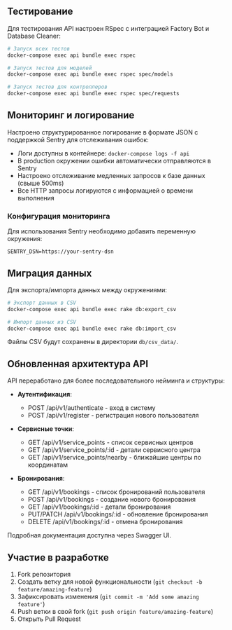 ## Тестирование

Для тестирования API настроен RSpec с интеграцией Factory Bot и Database Cleaner:

```bash
# Запуск всех тестов
docker-compose exec api bundle exec rspec

# Запуск тестов для моделей
docker-compose exec api bundle exec rspec spec/models

# Запуск тестов для контроллеров
docker-compose exec api bundle exec rspec spec/requests
```

## Мониторинг и логирование

Настроено структурированное логирование в формате JSON с поддержкой Sentry для отслеживания ошибок:

- Логи доступны в контейнере: `docker-compose logs -f api`
- В production окружении ошибки автоматически отправляются в Sentry
- Настроено отслеживание медленных запросов к базе данных (свыше 500ms)
- Все HTTP запросы логируются с информацией о времени выполнения

### Конфигурация мониторинга

Для использования Sentry необходимо добавить переменную окружения:

```
SENTRY_DSN=https://your-sentry-dsn
```

## Миграция данных

Для экспорта/импорта данных между окружениями:

```bash
# Экспорт данных в CSV
docker-compose exec api bundle exec rake db:export_csv

# Импорт данных из CSV
docker-compose exec api bundle exec rake db:import_csv
```

Файлы CSV будут сохранены в директории `db/csv_data/`.

## Обновленная архитектура API

API переработано для более последовательного нейминга и структуры:

- **Аутентификация**:
  - POST /api/v1/authenticate - вход в систему
  - POST /api/v1/register - регистрация нового пользователя

- **Сервисные точки**:
  - GET /api/v1/service_points - список сервисных центров
  - GET /api/v1/service_points/:id - детали сервисного центра
  - GET /api/v1/service_points/nearby - ближайшие центры по координатам

- **Бронирования**:
  - GET /api/v1/bookings - список бронирований пользователя
  - POST /api/v1/bookings - создание нового бронирования
  - GET /api/v1/bookings/:id - детали бронирования
  - PUT/PATCH /api/v1/bookings/:id - обновление бронирования
  - DELETE /api/v1/bookings/:id - отмена бронирования

Подробная документация доступна через Swagger UI.

## Участие в разработке

1. Fork репозитория
2. Создать ветку для новой функциональности (`git checkout -b feature/amazing-feature`)
3. Зафиксировать изменения (`git commit -m 'Add some amazing feature'`)
4. Push ветки в свой fork (`git push origin feature/amazing-feature`)
5. Открыть Pull Request
